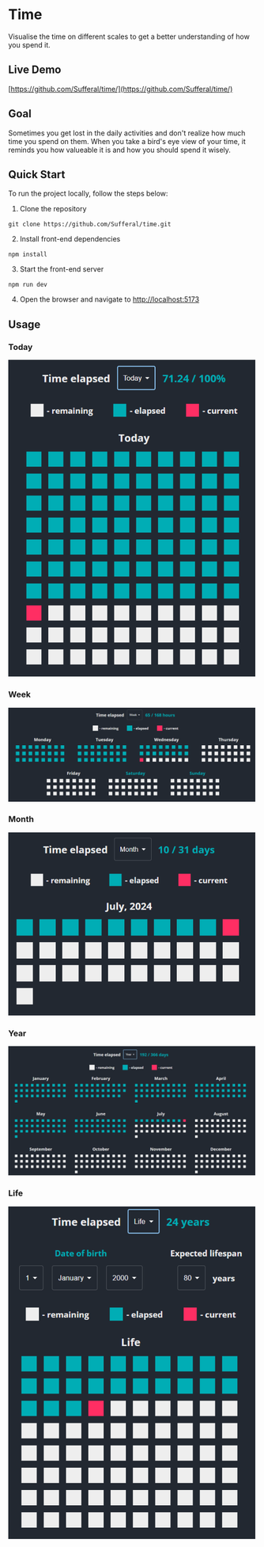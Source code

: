 # Time 
Visualise the time on different scales to get a better understanding of how you spend it. 

## Live Demo
[https://github.com/Sufferal/time/](https://github.com/Sufferal/time/)

## Goal
Sometimes you get lost in the daily activities and don't realize how much time you spend on them. When you take a bird's eye view of your time, it reminds you how valueable it is and how you should spend it wisely.

## Quick Start 
To run the project locally, follow the steps below:
1. Clone the repository
```
git clone https://github.com/Sufferal/time.git 
```
2. Install front-end dependencies
``` 
npm install
```
3. Start the front-end server
```
npm run dev
```
4. Open the browser and navigate to [http://localhost:5173](http://localhost:5173)

## Usage
### Today
<img src="./docs/img/today.png" width="500" alt="Today">

### Week
<img src="./docs/img/week.png" width="500" alt="Week">

### Month
<img src="./docs/img/month.png" width="500" alt="Month">

### Year
<img src="./docs/img/year.png" width="500" alt="Year">

### Life
<img src="./docs/img/life.png" width="500" alt="Life">
